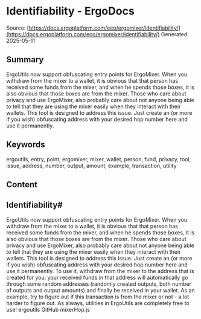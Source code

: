 # Identifiability - ErgoDocs
Source: [https://docs.ergoplatform.com/eco/ergomixer/identifiability/](https://docs.ergoplatform.com/eco/ergomixer/identifiability/)
Generated: 2025-05-11

## Summary
ErgoUtils now support obfuscating entry points for ErgoMixer. When you withdraw from the mixer to a wallet, it is obvious that that person has received some funds from the mixer, and when he spends those boxes, it is also obvious that those boxes are from the mixer. Those who care about privacy and use ErgoMixer, also probably care about not anyone being able to tell that they are using the mixer easily when they interact with their wallets. This tool is designed to address this issue. Just create an (or more if you wish) obfuscating address with your desired hop number here and use it permanently.

## Keywords
ergoutils, entry, point, ergomixer, mixer, wallet, person, fund, privacy, tool, issue, address, number, output, amount, example, transaction, utility

## Content
## Identifiability#
ErgoUtils now support obfuscating entry points for ErgoMixer.
When you withdraw from the mixer to a wallet, it is obvious that that person has received some funds from the mixer, and when he spends those boxes, it is also obvious that those boxes are from the mixer.
Those who care about privacy and use ErgoMixer, also probably care about not anyone being able to tell that they are using the mixer easily when they interact with their wallets. This tool is designed to address this issue.
Just create an (or more if you wish) obfuscating address with your desired hop number here and use it permanently. To use it, withdraw from the mixer to the address that is created for you; your received funds in that address will automatically go through some random addresses (randomly created outputs, both number of outputs and output amounts) and finally be received in your wallet.
As an example, try to figure out if this transaction is from the mixer or not - a lot harder to figure out.
As always, utilities in ErgoUtils are completely free to use!
ergoutils GitHub
mixerHop.js
